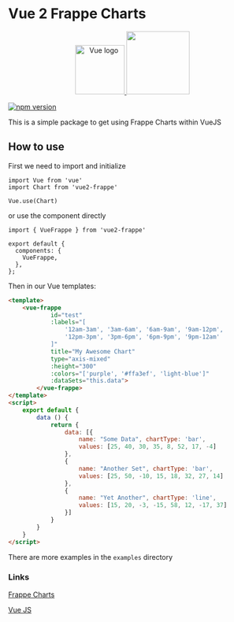 # Vue 2 Frappe Charts

<p align="center">
    <a href="https://vuejs.org" target="_blank" rel="noopener noreferrer">
        <img width="100" src="https://vuejs.org/images/logo.png" alt="Vue logo">
    </a>
    <a href="https://frappe.github.io/charts" target="_blank" rel="noopener noreferrer">
        <img src="https://github.com/frappe/design/blob/master/logos/charts-logo.svg" height="128">
    </a>
</p>


[![npm version](https://badge.fury.io/js/vue2-frappe.svg)](https://badge.fury.io/js/vue2-frappe)

This is a simple package to get using Frappe Charts within VueJS

## How to use

First we need to import and initialize

```es6
import Vue from 'vue'
import Chart from 'vue2-frappe'

Vue.use(Chart)
```

or use the component directly

```es6
import { VueFrappe } from 'vue2-frappe'

export default {
  components: {
    VueFrappe,
  },
};
```

Then in our Vue templates:

```html
<template>
    <vue-frappe
            id="test"
            :labels="[
                '12am-3am', '3am-6am', '6am-9am', '9am-12pm',
                '12pm-3pm', '3pm-6pm', '6pm-9pm', '9pm-12am'
            ]"
            title="My Awesome Chart"
            type="axis-mixed"
            :height="300"
            :colors="['purple', '#ffa3ef', 'light-blue']"
            :dataSets="this.data">
        </vue-frappe>
</template>
<script>
    export default {
        data () {
            return {
                data: [{
                    name: "Some Data", chartType: 'bar',
                    values: [25, 40, 30, 35, 8, 52, 17, -4]
                },
                {
                    name: "Another Set", chartType: 'bar',
                    values: [25, 50, -10, 15, 18, 32, 27, 14]
                },
                {
                    name: "Yet Another", chartType: 'line',
                    values: [15, 20, -3, -15, 58, 12, -17, 37]
                }]
            }
        }
    }
</script>
```

There are more examples in the `examples` directory

### Links

[Frappe Charts](https://github.com/frappe/charts)

[Vue JS](https://vuejs.org/)
